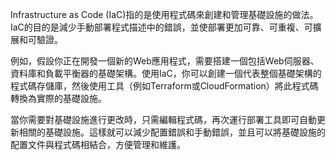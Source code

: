 Infrastructure as Code (IaC)指的是使用程式碼來創建和管理基礎設施的做法。IaC的目的是減少手動部署程式描述中的錯誤，並使部署更加可靠、可重複、可擴展和可驗證。

例如，假設你正在開發一個新的Web應用程式，需要搭建一個包括Web伺服器、資料庫和負載平衡器的基礎架構。使用IaC，你可以創建一個代表整個基礎架構的程式碼存儲庫，然後使用工具（例如Terraform或CloudFormation）將此程式碼轉換為實際的基礎設施。

當你需要對基礎設施進行更改時，只需編輯程式碼，再次運行部署工具即可自動更新相關的基礎設施。這樣就可以減少配置錯誤和手動錯誤，並且可以將基礎設施的配置文件與程式碼相結合，方便管理和維護。